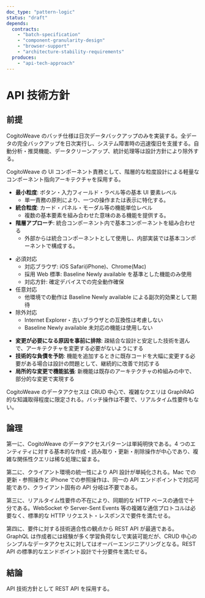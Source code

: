 ```yaml
---
doc_type: "pattern-logic"
status: "draft"
depends:
  contracts:
    - "batch-specification"
    - "component-granularity-design"
    - "browser-support"
    - "architecture-stability-requirements"
  produces:
    - "api-tech-approach"
---
```


# API 技術方針

## 前提

<!-- PREMISE_BEGIN: batch-specification -->

CogitoWeave のバッチ仕様は日次データバックアップのみを実装する。全データの完全バックアップを日次実行し、システム障害時の迅速復旧を支援する。自動分析・推奨機能、データクリーンアップ、統計処理等は設計方針により除外する。

<!-- PREMISE_END: batch-specification -->

<!-- PREMISE_BEGIN: component-granularity-design -->

CogitoWeave の UI コンポーネント責務として、階層的な粒度設計による軽量なコンポーネント指向アーキテクチャを採用する。

- **最小粒度**: ボタン・入力フィールド・ラベル等の基本 UI 要素レベル
  - 単一責務の原則により、一つの操作または表示に特化する。
- **統合粒度**: カード・パネル・モーダル等の機能単位レベル
  - 複数の基本要素を組み合わせた意味のある機能を提供する。
- **階層アプローチ**: 統合コンポーネント内で基本コンポーネントを組み合わせる
  - 外部からは統合コンポーネントとして使用し、内部実装では基本コンポーネントで構成する。

<!-- PREMISE_END: component-granularity-design -->

<!-- PREMISE_BEGIN: browser-support -->

- 必須対応
  - 対応ブラウザ: iOS Safari(iPhone)、Chrome(Mac)
  - 採用 Web 標準: Baseline Newly available を基準とした機能のみ使用
  - 対応方針: 確定デバイスでの完全動作確保
- 任意対応
  - 他環境での動作は Baseline Newly available による副次的効果として期待
- 除外対応
  - Internet Explorer・古いブラウザとの互換性は考慮しない
  - Baseline Newly available 未対応の機能は使用しない

<!-- PREMISE_END: browser-support -->

<!-- PREMISE_BEGIN: architecture-stability-requirements -->

- **変更が必要になる原因を事前に排除**: 疎結合な設計と安定した技術を選んで、アーキテクチャを変更する必要がないようにする
- **技術的な負債を予防**: 機能を追加するときに既存コードを大幅に変更する必要がある場合は設計の問題として、継続的に改善で対応する
- **局所的な変更で機能拡張**: 新機能は既存のアーキテクチャの枠組みの中で、部分的な変更で実現する

<!-- PREMISE_END: architecture-stability-requirements -->

CogitoWeave のデータアクセスは CRUD 中心で、複雑なクエリは GraphRAG 的な知識取得程度に限定される。バッチ操作は不要で、リアルタイム性要件もない。

## 論理

第一に、CogitoWeave のデータアクセスパターンは単純明快である。4 つのエンティティに対する基本的な作成・読み取り・更新・削除操作が中心であり、複雑な関係性クエリは稀な処理に留まる。

第二に、クライアント環境の統一性により API 設計が単純化される。Mac での更新・参照操作と iPhone での参照操作は、同一の API エンドポイントで対応可能であり、クライアント固有の API 分岐は不要である。

第三に、リアルタイム性要件の不在により、同期的な HTTP ベースの通信で十分である。WebSocket や Server-Sent Events 等の複雑な通信プロトコルは必要なく、標準的な HTTP リクエスト・レスポンスで要件を満たせる。

第四に、要件に対する技術適合性の観点から REST API が最適である。GraphQL は作成者には経験が多く学習負荷なしで実装可能だが、CRUD 中心のシンプルなデータアクセスに対してはオーバーエンジニアリングとなる。REST API の標準的なエンドポイント設計で十分要件を満たせる。

## 結論

<!-- GLOBAL_CONCLUSION_BEGIN: api-tech-approach -->

API 技術方針として REST API を採用する。

<!-- GLOBAL_CONCLUSION_END: api-tech-approach -->
